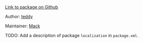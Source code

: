 <div id='localization-autogenerated' markdown='1'>


<!-- do not edit this file, autogenerated -->

[Link to package on Github](github:org=duckietown,repo=Software,path=30-localization-and-planning/localization,branch=andrea-config)

Author: [teddy](mailto:teddy@todo.todo)

Maintainer: [Mack](mailto:mack@duckietown.org)

TODO: Add a description of package `localization` in `package.xml`.



</div>

